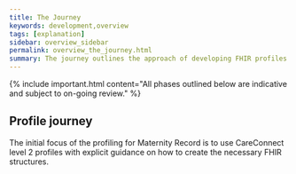 ```yaml
---
title: The Journey
keywords: development,overview
tags: [explanation]
sidebar: overview_sidebar
permalink: overview_the_journey.html
summary: The journey outlines the approach of developing FHIR profiles for Maternity-Record  and the journey taken to define and mature the implementation.
---
```


{% include important.html content="All phases outlined below are indicative and subject to on-going review." %}

## Profile journey ##

The initial focus of the profiling for Maternity Record is to use CareConnect level 2 profiles with explicit guidance on how to create the necessary FHIR structures.
